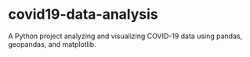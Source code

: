 # covid19-data-analysis
A Python project analyzing and visualizing COVID-19 data using pandas, geopandas, and matplotlib.
